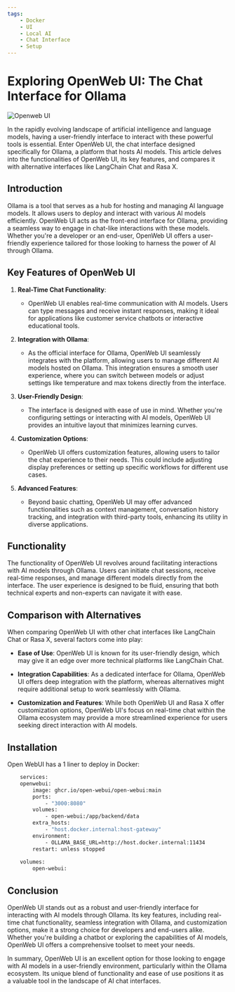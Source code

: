 ```yaml
---
tags:
    - Docker
    - UI
    - Local AI
    - Chat Interface
    - Setup
---
```


# **Exploring OpenWeb UI: The Chat Interface for Ollama**

![Openweb UI](https://docs.openwebui.com/images/logo.png)

In the rapidly evolving landscape of artificial intelligence and language models, having a user-friendly interface to interact with these powerful tools is essential. Enter OpenWeb UI, the chat interface designed specifically for Ollama, a platform that hosts AI models. This article delves into the functionalities of OpenWeb UI, its key features, and compares it with alternative interfaces like LangChain Chat and Rasa X.

## **Introduction**

Ollama is a tool that serves as a hub for hosting and managing AI language models. It allows users to deploy and interact with various AI models efficiently. OpenWeb UI acts as the front-end interface for Ollama, providing a seamless way to engage in chat-like interactions with these models. Whether you're a developer or an end-user, OpenWeb UI offers a user-friendly experience tailored for those looking to harness the power of AI through Ollama.

## **Key Features of OpenWeb UI**

1. **Real-Time Chat Functionality**: 
   - OpenWeb UI enables real-time communication with AI models. Users can type messages and receive instant responses, making it ideal for applications like customer service chatbots or interactive educational tools.

2. **Integration with Ollama**:
   - As the official interface for Ollama, OpenWeb UI seamlessly integrates with the platform, allowing users to manage different AI models hosted on Ollama. This integration ensures a smooth user experience, where you can switch between models or adjust settings like temperature and max tokens directly from the interface.

3. **User-Friendly Design**:
   - The interface is designed with ease of use in mind. Whether you're configuring settings or interacting with AI models, OpenWeb UI provides an intuitive layout that minimizes learning curves.

4. **Customization Options**:
   - OpenWeb UI offers customization features, allowing users to tailor the chat experience to their needs. This could include adjusting display preferences or setting up specific workflows for different use cases.

5. **Advanced Features**:
   - Beyond basic chatting, OpenWeb UI may offer advanced functionalities such as context management, conversation history tracking, and integration with third-party tools, enhancing its utility in diverse applications.

## **Functionality**

The functionality of OpenWeb UI revolves around facilitating interactions with AI models through Ollama. Users can initiate chat sessions, receive real-time responses, and manage different models directly from the interface. The user experience is designed to be fluid, ensuring that both technical experts and non-experts can navigate it with ease.

## **Comparison with Alternatives**

When comparing OpenWeb UI with other chat interfaces like LangChain Chat or Rasa X, several factors come into play:

- **Ease of Use**: OpenWeb UI is known for its user-friendly design, which may give it an edge over more technical platforms like LangChain Chat.
  
- **Integration Capabilities**: As a dedicated interface for Ollama, OpenWeb UI offers deep integration with the platform, whereas alternatives might require additional setup to work seamlessly with Ollama.

- **Customization and Features**: While both OpenWeb UI and Rasa X offer customization options, OpenWeb UI's focus on real-time chat within the Ollama ecosystem may provide a more streamlined experience for users seeking direct interaction with AI models.

## Installation

Open WebUI has a 1 liner to deploy in Docker:





```bash
    services:
    openwebui:
        image: ghcr.io/open-webui/open-webui:main
        ports:
            - "3000:8080"
        volumes:
            - open-webui:/app/backend/data
        extra_hosts:
            - "host.docker.internal:host-gateway"
        environment:
            - OLLAMA_BASE_URL=http://host.docker.internal:11434
        restart: unless stopped
    
    volumes:
        open-webui:

```

## **Conclusion**

OpenWeb UI stands out as a robust and user-friendly interface for interacting with AI models through Ollama. Its key features, including real-time chat functionality, seamless integration with Ollama, and customization options, make it a strong choice for developers and end-users alike. Whether you're building a chatbot or exploring the capabilities of AI models, OpenWeb UI offers a comprehensive toolset to meet your needs.

In summary, OpenWeb UI is an excellent option for those looking to engage with AI models in a user-friendly environment, particularly within the Ollama ecosystem. Its unique blend of functionality and ease of use positions it as a valuable tool in the landscape of AI chat interfaces.